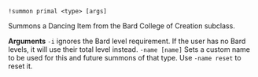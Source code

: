 `!summon primal <type> [args]` 

Summons a Dancing Item from the Bard College of Creation subclass.

**Arguments**
`-i` ignores the Bard level requirement. If the user has no Bard levels, it will use their total level instead.
`-name [name]` Sets a custom name to be used for this and future summons of that type. Use `-name reset` to reset it.